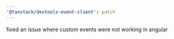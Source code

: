 ```yaml
---
'@tanstack/devtools-event-client': patch
---
```


fixed an issue where custom events were not working in angular
